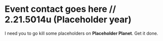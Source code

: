 # Event contact goes here // 2.21.5014u (Placeholder year)
<!-- # this would be header text. **This would be bolded text** -->
I need you to go kill some placeholders on **Placeholder Planet**.
Get it done.
